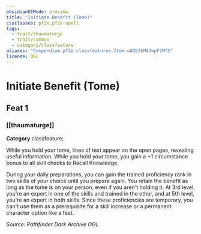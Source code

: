 ```yaml
---
obsidianUIMode: preview
title: "Initiate Benefit (Tome)"
cssclasses: pf2e,pf2e-spell
tags:
  - trait/thaumaturge
  - trait/common
  - category/classfeature
aliases: "Compendium.pf2e.classfeatures.Item.oADE2kM43wpF7MT5"
license: OGL
---
```

# Initiate Benefit (Tome)
## Feat 1
### [[thaumaturge]]

**Category** classfeature; 




While you hold your tome, lines of text appear on the open pages, revealing useful information. While you hold your tome, you gain a +1 circumstance bonus to all skill checks to Recall Knowledge.

During your daily preparations, you can gain the trained proficiency rank in two skills of your choice until you prepare again. You retain the benefit as long as the tome is on your person, even if you aren't holding it. At 3rd level, you're an expert in one of the skills and trained in the other, and at 5th level, you're an expert in both skills. Since these proficiencies are temporary, you can't use them as a prerequisite for a skill increase or a permanent character option like a feat.

*Source: Pathfinder Dark Archive*
*OGL*